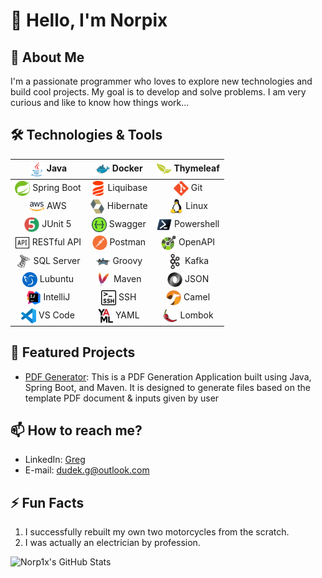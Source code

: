 # 👋 Hello, I'm Norpix

## 🚀 About Me
I'm a passionate programmer who loves to explore new technologies and build cool projects. My goal is to develop and solve problems.
I am very curious and like to know how things work...

## 🛠️ Technologies & Tools

|       <img align="center" width="24" src="Java.png"/> Java        |    <img width="24" align="center" src="Docker.png"/> Docker     |  <img align="center" width="24" src="thymeleaf.png"/> Thymeleaf  |
|:-----------------------------------------------------------------:|:---------------------------------------------------------------:|:----------------------------------------------------------------:|
|   <img align="center" width="24" src="Spring.png"/> Spring Boot   | <img align="center" width="24" src="Liquibase.png"/> Liquibase  |        <img width="24" align="center" src="Git.png"/> Git        |
|        <img align="center" width="24" src="AWS.png"/> AWS         | <img align="center" width="24" src="Hibernate.png"/> Hibernate  |      <img width="24" align="center" src="Linux.png"/> Linux      |
|     <img align="center" src="JUnit.png" width="24" /> JUnit 5     |   <img align="center" width="24" src="Swagger.png"/> Swagger    | <img width="24" align="center" src="Powershell.png"/> Powershell |                                                                |
|    <img align="center" width="24" src="api.png"/> RESTful API     |   <img align="center" width="24" src="Postman.png"/> Postman    |    <img width="24" align="center" src="OpenAPI.png"/> OpenAPI    |
|  <img align="center" width="24" src="SQLServer.png"/> SQL Server  | <img width="24" align="center" src="Apache Groovy.png"/> Groovy |  <img width="24" align="center" src="Apache Kafka.png"/> Kafka   |
|    <img width="24" align="center" src="Lubuntu.png"/>  Lubuntu    |     <img align="center" width="24" src="Maven.png"/> Maven      |       <img width="24" align="center" src="JSON.png"/> JSON       |
| <img width="24" align="center" src="IntelliJ IDEA.png"/> IntelliJ |     <img align="center" width="24" src="ssh (1).png"/> SSH      |  <img width="24" align="center" src="Apache-Camel.png"/> Camel   |
|    <img width="24" align="center" src="VScode.png"/>  VS Code     |      <img align="center" width="24" src="YAML.png"/> YAML       |     <img width="24" align="center" src="lombok.png"/> Lombok     |


## 🔭 Featured Projects
- [PDF Generator](https://github.com/Norp1x/GeneratorPDF): This is a PDF Generation Application built using Java, Spring Boot, and Maven. It is designed to generate files based on the template PDF document & inputs given by user
  
## 📫 How to reach me?
- LinkedIn: [Greg](https://www.linkedin.com/in/greg-dudek)
- E-mail: dudek.g@outlook.com

## ⚡ Fun Facts
1. I successfully rebuilt my own two motorcycles from the scratch.
2. I was actually an electrician by profession.

![Norp1x's GitHub Stats](https://github-readme-stats.vercel.app/api?username=norp1x&show_icons=true)
